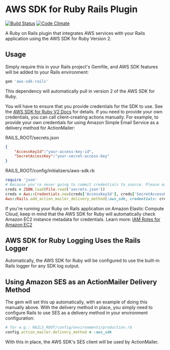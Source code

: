# AWS SDK for Ruby Rails Plugin

[![Build Status](https://travis-ci.org/aws/aws-sdk-rails.png?branch=master)](https://travis-ci.org/aws/aws-sdk-rails) [![Code Climate](https://codeclimate.com/github/aws/aws-sdk-rails.png)](https://codeclimate.com/github/aws/aws-sdk-rails)

A Ruby on Rails plugin that integrates AWS services with your Rails application
using the AWS SDK for Ruby Version 2.

## Usage

Simply require this in your Rails project's Gemfile, and AWS SDK features will
be added to your Rails environment:

```ruby
gem 'aws-sdk-rails'
```

This dependency will automatically pull in version 2 of the AWS SDK for Ruby.

You will have to ensure that you provide credentials for the SDK to use. See the
[AWS SDK for Ruby V2 Docs](http://docs.aws.amazon.com/sdkforruby/api/index.html#Credentials)
for details. If you need to provide your own credentials, you can call
client-creating actions manually. For example, to provide your own credentials
for using Amazon Simple Email Service as a delivery method for ActionMailer:

RAILS_ROOT/secrets.json
```json
{
	"AccessKeyId":"your-access-key-id",
	"SecretAccessKey":"your-secret-access-key"
}
```


RAILS_ROOT/config/initializers/aws-sdk.rb
```ruby
require 'json'
# Because you're never going to commit credentials to source. Please add it in .gitignore.
creds = JSON.load(File.read('secrets.json'))
creds = Aws::Credentials.new(creds['AccessKeyId'], creds['SecretAccessKey'])
Aws::Rails.add_action_mailer_delivery_method(:aws_sdk, credentials: creds, region: 'us-east-1')
```

If you're running your Ruby on Rails application on Amazon Elastic Compute
Cloud, keep in mind that the AWS SDK for Ruby will automatically check Amazon
EC2 instance metadata for credentials. Learn more:
[IAM Roles for Amazon EC2](http://docs.aws.amazon.com/AWSEC2/latest/UserGuide/iam-roles-for-amazon-ec2.html)

## AWS SDK for Ruby Logging Uses the Rails Logger

Automatically, the AWS SDK for Ruby will be configured to use the built-in Rails
logger for any SDK log output.

## Using Amazon SES as an ActionMailer Delivery Method

The gem will set this up automatically, with an example of doing this manually
above. With the delivery method in place, you simply need to configure Rails
to use SES as a delivery method in your environment configuration:

```ruby
# for e.g.: RAILS_ROOT/config/environments/production.rb
config.action_mailer.delivery_method = :aws_sdk
```

With this in place, the AWS SDK's SES client will be used by ActionMailer.
